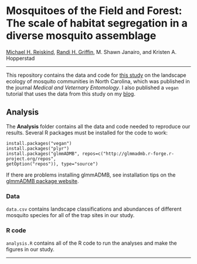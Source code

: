 # Mosquitoes of the Field and Forest: The scale of habitat segregation in a diverse mosquito assemblage

[Michael H. Reiskind](http://www.cals.ncsu.edu/entomology/reiskind), [Randi H. Griffin](http://rgriff23.github.io/), M. Shawn Janairo, and Kristen A. Hopperstad
___

This repository contains the data and code for [this study](http://onlinelibrary.wiley.com/doi/10.1111/mve.12193/full) on the landscape ecology of mosquito communities in North Carolina, which was published in the journal *Medical and Veternary Entomology*. I also published a `vegan` tutorial that uses the data from this study on my [blog](https://rgriff23.github.io/2017/05/23/mosquito-community-ecology-in-vegan.html).

## Analysis

The **Analysis** folder contains all the data and code needed to reproduce our results. Several R packages must be installed for the code to work:

```
install.packages("vegan")
install.packages("plyr")
install.packages("glmmADMB", repos=c("http://glmmadmb.r-forge.r-project.org/repos", 
getOption("repos")), type="source")
```

If there are problems installing glmmADMB, see installation tips on the [glmmADMB package website](http://glmmadmb.r-forge.r-project.org/).

### Data

`data.csv` contains landscape classifications and abundances of different mosquito species for all of the trap sites in our study. 

### R code

`analysis.R` contains all of the R code to run the analyses and make the figures in our study. 

--- 
